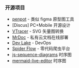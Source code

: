 ### 开源项目

- [penpot](https://github.com/penpot/penpot) - 类似 figma 原型图工具
- [Discus] PC+Mobile 开源设计
- [VTracer](https://github.com/visioncortex/vtracer) - SVG 矢量图转换
- [MrDoc](https://github.com/zmister2016/MrDoc) - 私有云文档在线部署
- [Dev Lake](https://github.com/merico-dev/lake) - DevOps
- [Spider Flow](https://github.com/ssssssss-team/spider-flow) - 零代码爬虫平台
- [js-sequence-diagrams](https://github.com/bramp/js-sequence-diagrams/) 时序图
- [mermaid-live-editor](https://github.com/mermaid-js/mermaid) 时序图
